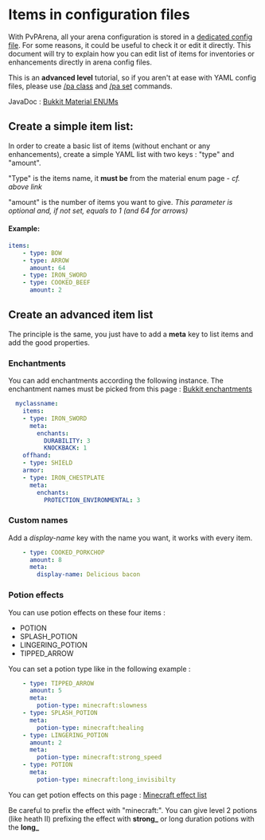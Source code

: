 # Items in configuration files

With PvPArena, all your arena configuration is stored in a [dedicated config file](configuration.md). For some reasons, 
it could be useful to check it or edit it directly. This document will try to explain how you can edit list of items 
for inventories or enhancements directly in arena config files. 

This is an **advanced level** tutorial, so if you aren't at ease with YAML config files, please use 
[/pa class](commands/class.md) and [/pa set](commands/set.md) commands.

JavaDoc : [Bukkit Material ENUMs](https://hub.spigotmc.org/javadocs/bukkit/org/bukkit/Material.html)

## Create a simple item list:

In order to create a basic list of items (without enchant or any enhancements), create a simple
YAML list with two keys : "type" and "amount".

"Type" is the items name, it **must be** from the material enum page - *cf. above link*

"amount" is the number of items you want to give. *This parameter is optional and,
 if not set, equals to 1 (and 64 for arrows)*
 
#### Example:

```yaml
items:
    - type: BOW
    - type: ARROW
      amount: 64
    - type: IRON_SWORD
    - type: COOKED_BEEF
      amount: 2
```

## Create an advanced item list

The principle is the same, you just have to add a **meta** key to list items and add the good 
properties.

### Enchantments

You can add enchantments according the following instance. The enchantment names must be picked
from this page : [Bukkit enchantments](https://hub.spigotmc.org/javadocs/bukkit/org/bukkit/enchantments/Enchantment.html) 

```yaml
  myclassname:
    items:
    - type: IRON_SWORD
      meta:
        enchants:
          DURABILITY: 3
          KNOCKBACK: 1
    offhand:
    - type: SHIELD
    armor:
    - type: IRON_CHESTPLATE
      meta:
        enchants:
          PROTECTION_ENVIRONMENTAL: 3
```

### Custom names

Add a *display-name* key with the name you want, it works with every item.

```yaml
    - type: COOKED_PORKCHOP
      amount: 8
      meta:
        display-name: Delicious bacon
``` 

### Potion effects

You can use potion effects on these four items :
* POTION
* SPLASH_POTION
* LINGERING_POTION
* TIPPED_ARROW

You can set a potion type like in the following example :

```yaml
    - type: TIPPED_ARROW
      amount: 5
      meta:
        potion-type: minecraft:slowness
    - type: SPLASH_POTION
      meta:
        potion-type: minecraft:healing
    - type: LINGERING_POTION
      amount: 2
      meta:
        potion-type: minecraft:strong_speed
    - type: POTION
      meta:
        potion-type: minecraft:long_invisibilty
``` 

You can get potion effects on this page : [Minecraft effect list](https://www.digminecraft.com/lists/effect_list_pc.php)

Be careful to prefix the effect with "minecraft:". You can give level 2 potions (like heath II) 
prefixing the effect with **strong_** or long duration potions with the **long_**
